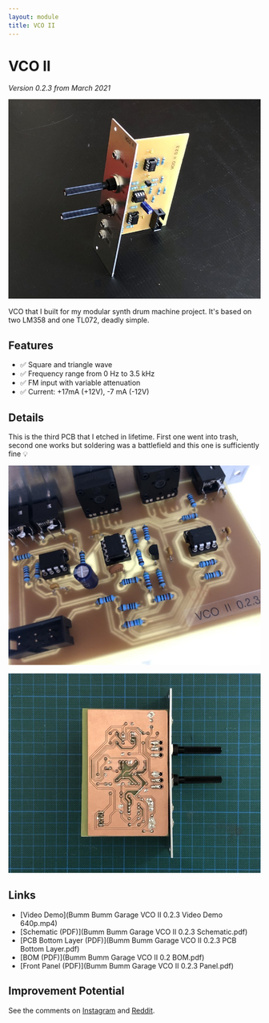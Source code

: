 ```yaml
---
layout: module
title: VCO II
---
```


# VCO II

*Version 0.2.3 from March 2021*

![](160017333_213328790578242_8465238797184565485_n.jpg)

VCO that I built for my modular synth drum machine project. It's based on two LM358 and one TL072, deadly simple.

## Features

* ✅ Square and triangle wave
* ✅ Frequency range from 0 Hz to 3.5 kHz
* ✅ FM input with variable attenuation
* ✅ Current: +17mA (+12V), -7 mA (-12V)

## Details

This is the third PCB that I etched in lifetime. First one went into trash, second one works but soldering was a battlefield and this one is sufficiently fine 💡

![](159096261_2891895357757563_2561795357959348618_n.jpg)

![](158933399_2237179489752282_9037857550719587847_n.jpg)

## Links

* [Video Demo](Bumm Bumm Garage VCO II 0.2.3 Video Demo 640p.mp4)
* [Schematic (PDF)](Bumm Bumm Garage VCO II 0.2.3 Schematic.pdf)
* [PCB Bottom Layer (PDF)](Bumm Bumm Garage VCO II 0.2.3 PCB Bottom Layer.pdf)
* [BOM (PDF)](Bumm Bumm Garage VCO II 0.2 BOM.pdf)
* [Front Panel (PDF)](Bumm Bumm Garage VCO II 0.2.3 Panel.pdf)

## Improvement Potential

See the comments on [Instagram](https://www.instagram.com/p/CMUoN5EBwTO/) and [Reddit](https://www.reddit.com/r/synthdiy/comments/m3j6je/simple_vco_in_eurorack_format_square_and_triangle/).

